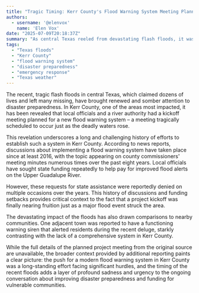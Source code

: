 ```yaml
---
title: "Tragic Timing: Kerr County's Flood Warning System Meeting Planned Just Before Deadly Floods"
authors:
  - username: '@elenvox'
    name: 'Elen Vox'
date: "2025-07-09T20:18:37Z"
summary: "As central Texas reeled from devastating flash floods, it was revealed that a kickoff meeting for a long-discussed flood warning system in hard-hit Kerr County was scheduled to happen right as the disaster struck, highlighting years of challenges in implementing such crucial infrastructure."
tags:
  - "Texas floods"
  - "Kerr County"
  - "flood warning system"
  - "disaster preparedness"
  - "emergency response"
  - "Texas weather"
---
```


The recent, tragic flash floods in central Texas, which claimed dozens of lives and left many missing, have brought renewed and somber attention to disaster preparedness. In Kerr County, one of the areas most impacted, it has been revealed that local officials and a river authority had a kickoff meeting planned for a new flood warning system – a meeting tragically scheduled to occur just as the deadly waters rose.

This revelation underscores a long and challenging history of efforts to establish such a system in Kerr County. According to news reports, discussions about implementing a flood warning system have taken place since at least 2016, with the topic appearing on county commissioners' meeting minutes numerous times over the past eight years. Local officials have sought state funding repeatedly to help pay for improved flood alerts on the Upper Guadalupe River.

However, these requests for state assistance were reportedly denied on multiple occasions over the years. This history of discussions and funding setbacks provides critical context to the fact that a project kickoff was finally nearing fruition just as a major flood event struck the area.

The devastating impact of the floods has also drawn comparisons to nearby communities. One adjacent town was reported to have a functioning warning siren that alerted residents during the recent deluge, starkly contrasting with the lack of a comprehensive system in Kerr County.

While the full details of the planned project meeting from the original source are unavailable, the broader context provided by additional reporting paints a clear picture: the push for a modern flood warning system in Kerr County was a long-standing effort facing significant hurdles, and the timing of the recent floods adds a layer of profound sadness and urgency to the ongoing conversation about improving disaster preparedness and funding for vulnerable communities.
